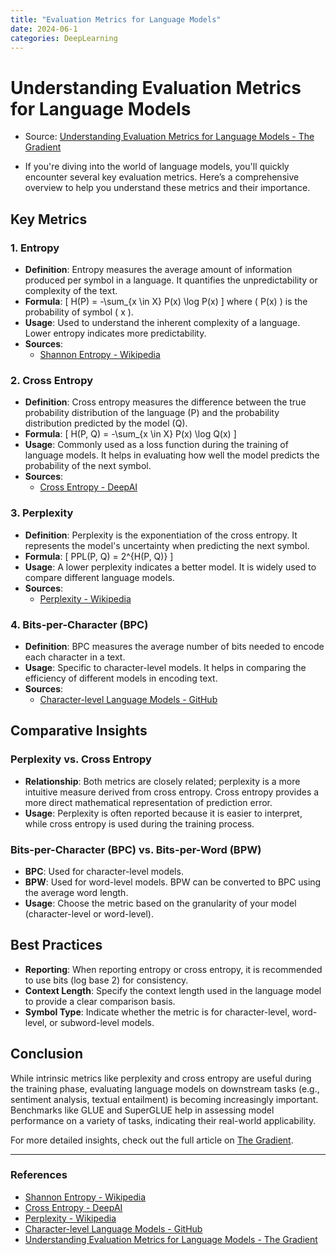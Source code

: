 ```yaml
---
title: "Evaluation Metrics for Language Models"
date: 2024-06-1
categories: DeepLearning
---
```

# Understanding Evaluation Metrics for Language Models
 - Source: [Understanding Evaluation Metrics for Language Models - The Gradient](https://thegradient.pub/understanding-evaluation-metrics-for-language-models/)
   
 - If you're diving into the world of language models, you'll quickly encounter several key evaluation metrics. Here’s a comprehensive overview to help you understand these metrics and their importance.

## Key Metrics

### 1. Entropy
- **Definition**: Entropy measures the average amount of information produced per symbol in a language. It quantifies the unpredictability or complexity of the text.
- **Formula**: 
  \[
  H(P) = -\sum_{x \in X} P(x) \log P(x)
  \]
  where \( P(x) \) is the probability of symbol \( x \).
- **Usage**: Used to understand the inherent complexity of a language. Lower entropy indicates more predictability.
- **Sources**:
  - [Shannon Entropy - Wikipedia](https://en.wikipedia.org/wiki/Entropy_(information_theory))

### 2. Cross Entropy
- **Definition**: Cross entropy measures the difference between the true probability distribution of the language (P) and the probability distribution predicted by the model (Q).
- **Formula**: 
  \[
  H(P, Q) = -\sum_{x \in X} P(x) \log Q(x)
  \]
- **Usage**: Commonly used as a loss function during the training of language models. It helps in evaluating how well the model predicts the probability of the next symbol.
- **Sources**:
  - [Cross Entropy - DeepAI](https://deepai.org/machine-learning-glossary-and-terms/cross-entropy)

### 3. Perplexity
- **Definition**: Perplexity is the exponentiation of the cross entropy. It represents the model's uncertainty when predicting the next symbol.
- **Formula**: 
  \[
  PPL(P, Q) = 2^{H(P, Q)}
  \]
- **Usage**: A lower perplexity indicates a better model. It is widely used to compare different language models.
- **Sources**:
  - [Perplexity - Wikipedia](https://en.wikipedia.org/wiki/Perplexity)

### 4. Bits-per-Character (BPC)
- **Definition**: BPC measures the average number of bits needed to encode each character in a text.
- **Usage**: Specific to character-level models. It helps in comparing the efficiency of different models in encoding text.
- **Sources**:
  - [Character-level Language Models - GitHub](https://github.com/karpathy/char-rnn)

## Comparative Insights

### Perplexity vs. Cross Entropy
- **Relationship**: Both metrics are closely related; perplexity is a more intuitive measure derived from cross entropy. Cross entropy provides a more direct mathematical representation of prediction error.
- **Usage**: Perplexity is often reported because it is easier to interpret, while cross entropy is used during the training process.

### Bits-per-Character (BPC) vs. Bits-per-Word (BPW)
- **BPC**: Used for character-level models.
- **BPW**: Used for word-level models. BPW can be converted to BPC using the average word length.
- **Usage**: Choose the metric based on the granularity of your model (character-level or word-level).

## Best Practices

- **Reporting**: When reporting entropy or cross entropy, it is recommended to use bits (log base 2) for consistency.
- **Context Length**: Specify the context length used in the language model to provide a clear comparison basis.
- **Symbol Type**: Indicate whether the metric is for character-level, word-level, or subword-level models.

## Conclusion

While intrinsic metrics like perplexity and cross entropy are useful during the training phase, evaluating language models on downstream tasks (e.g., sentiment analysis, textual entailment) is becoming increasingly important. Benchmarks like GLUE and SuperGLUE help in assessing model performance on a variety of tasks, indicating their real-world applicability.

For more detailed insights, check out the full article on [The Gradient](https://thegradient.pub/understanding-evaluation-metrics-for-language-models/).

---

### References

- [Shannon Entropy - Wikipedia](https://en.wikipedia.org/wiki/Entropy_(information_theory))
- [Cross Entropy - DeepAI](https://deepai.org/machine-learning-glossary-and-terms/cross-entropy)
- [Perplexity - Wikipedia](https://en.wikipedia.org/wiki/Perplexity)
- [Character-level Language Models - GitHub](https://github.com/karpathy/char-rnn)
- [Understanding Evaluation Metrics for Language Models - The Gradient](https://thegradient.pub/understanding-evaluation-metrics-for-language-models/)
